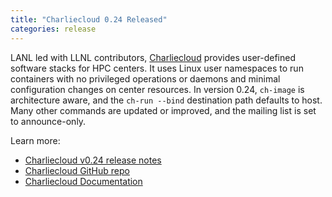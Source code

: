 ```yaml
---
title: "Charliecloud 0.24 Released"
categories: release
---
```


LANL led with LLNL contributors, [Charliecloud](https://github.com/hpc/charliecloud) provides user-defined software stacks for HPC centers. It uses Linux user namespaces to run containers with no privileged operations or daemons and minimal configuration changes on center resources. In version 0.24, `ch-image` is architecture aware, and the `ch-run --bind` destination path defaults to host. Many other commands are updated or improved, and the mailing list is set to announce-only.

Learn more:

- [Charliecloud v0.24 release notes](https://github.com/hpc/charliecloud/releases/tag/v0.24)
- [Charliecloud GitHub repo](https://github.com/hpc/charliecloud)
- [Charliecloud Documentation](https://hpc.github.io/charliecloud)
